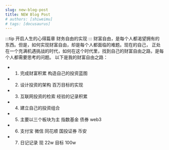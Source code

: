 ```yaml
---
slug: new-blog-post
title: NEW Blog Post
# authors: [shiweimu]
# tags: [docusaurus]
---
```


:::tip
开启人生的心得篇章 财务自由的实现 
:::
财富自由，是每个人都渴望拥有的东西。但是，如何实现财富自由，却是每个人都面临的难题。现在的自己，
正处在一个充满机遇挑战的时代，如何在这个时代里，找到自己的财富自由之路，是每个人都需要思考的问题。
以下是我的财富自由之路：
- 1. 完成财富积累 构造自己的投资蓝图
- 2. 设计投资的架构 百万目标的实现
- 3. 互联网投资的检索 经验的记录积累
- 4. 建立自己的投资组合
- 5. 主要以三个板块为主 指数基金 债券 web3 
- 6. 支付宝 微信 同花顺 国投证券 币安 
- 7. 日记记录 现 22w  目标 100w
